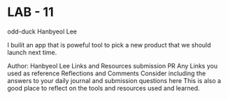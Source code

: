 # LAB - 11
odd-duck
Hanbyeol Lee

I builit an app that is poweful tool to pick a new product that we should launch next time.

Author: Hanbyeol Lee
Links and Resources
submission PR
Any Links you used as reference
Reflections and Comments
Consider including the answers to your daily journal and submission questions here
This is also a good place to reflect on the tools and resources used and learned.

